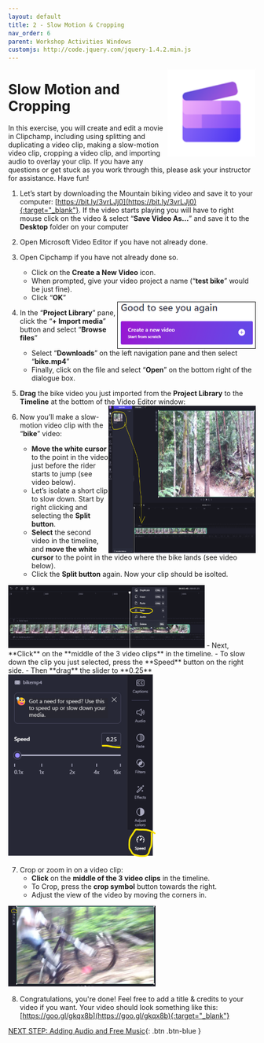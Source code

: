 ```yaml
---
layout: default
title: 2 - Slow Motion & Cropping
nav_order: 6
parent: Workshop Activities Windows
customjs: http://code.jquery.com/jquery-1.4.2.min.js
---
```


<img src="images/ms-videoeditor/cc-basics/logo.png" style="float:right;width:180px;" alt="ClipChamp logo">

# Slow Motion and Cropping
In this exercise, you will create and edit a movie in Clipchamp, including using splitting and duplicating a video clip, making a slow-motion video clip, cropping a video clip, and importing audio to overlay your clip. If you have any questions or get stuck as you work through this, please ask your instructor for assistance.  Have fun!

1.  Let’s start by downloading the Mountain biking video and save it to your computer: [https://bit.ly/3vrLJj0](https://bit.ly/3vrLJj0){:target="_blank"}. If the video starts playing you will have to right mouse click on the video & select “**Save Video As...**” and save it to the **Desktop** folder on your computer

2.  Open Microsoft Video Editor if you have not already done. 

3.  Open Cipchamp if you have not already done so.
    -   Click on the **Create a New Video** icon.
    -   When prompted, give your video project a name (“**test bike**” would be just fine).
    -   Click “**OK**”

      <img src="images/ms-videoeditor/cc-basics/create-a-new-video.png" style="float:right;width:280px;border:1px solid black;" alt="Create a New Video button">

4.  In the “**Project Library**” pane, click the “**+ Import media**” button and select “**Browse files**”
    -   Select “**Downloads**” on the left navigation pane and then select “**bike.mp4**”
    -   Finally, click on the file and select  “**Open**” on the bottom right of the dialogue box.
5.  **Drag** the bike video you just imported from the **Project Library** to the **Timeline** at the bottom of the Video Editor window:
    <img src="images/drag-slo.png" style="float:right;width:300px;height:300px;" alt=drag”>
    
6.  Now you’ll make a slow-motion video clip with the “**bike**” video:
    -    **Move the white cursor** to the point in the video just before the rider starts to jump (see video below).
    -    Let’s isolate a short clip to slow down. Start by right clicking and selecting the **Split button**.
    -   **Select** the second video in the timeline, and **move the white cursor** to the point in the video where the bike lands (see video below).
    -   Click the **Split button** again. Now your clip should be isolted.
<img src="images/split-slo.png" style="width:400px;" alt="split">
    -   Next, **Click** on the **middle of the 3 video clips** in the timeline.
    -   To slow down the clip you just selected, press the **Speed** button on the right side. 
    -   Then **drag** the slider to **0.25**
        <img src="images/speed-slo.png" style="width:300px;" alt="speed">
        
7.  Crop or zoom in on a video clip:
    -   **Click** on the **middle of the 3 video clips** in the timeline.
    -   To Crop, press the **crop symbol** button towards the right.
    -   Adjust the view of the video by moving the corners in.
  <img src="images/crop.png" style="width:300px;" alt="Crop">

8.  Congratulations, you're done! Feel free to add a title & credits to your video if you want. Your video should look something like this: [https://goo.gl/gkqx8b](https://goo.gl/gkqx8b){:target="_blank"}

<script>  

 
    function toggle(input) {
        var x = document.getElementById(input);
        if (x.style.display === "none") {
            x.style.display = "block";
        } else {
            x.style.display = "none";
        }
    }
</script>

   [NEXT STEP: Adding Audio and Free Music](cc-audio-music.html){: .btn .btn-blue }
